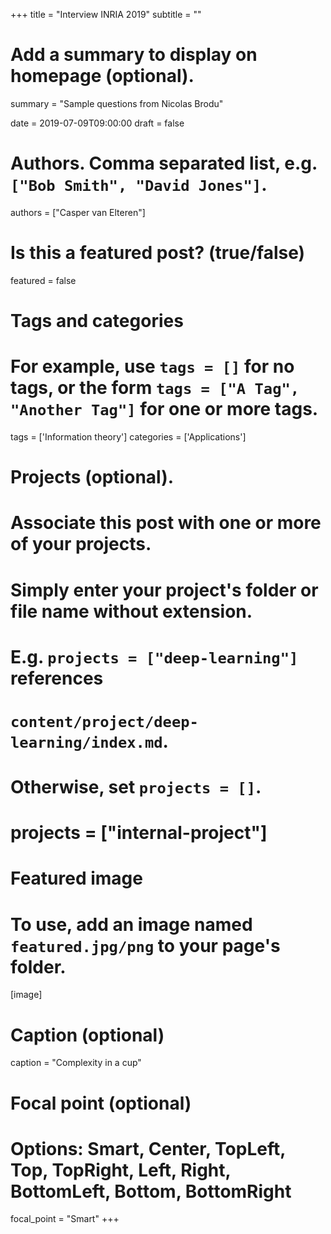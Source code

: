 +++
title = "Interview INRIA 2019"
subtitle = ""

# Add a summary to display on homepage (optional).
summary = "Sample questions from Nicolas Brodu"

date = 2019-07-09T09:00:00
draft = false

# Authors. Comma separated list, e.g. `["Bob Smith", "David Jones"]`.
authors = ["Casper van Elteren"]

# Is this a featured post? (true/false)
featured = false

# Tags and categories
# For example, use `tags = []` for no tags, or the form `tags = ["A Tag", "Another Tag"]` for one or more tags.
tags = ['Information theory']
categories = ['Applications']

# Projects (optional).
#   Associate this post with one or more of your projects.
#   Simply enter your project's folder or file name without extension.
#   E.g. `projects = ["deep-learning"]` references 
#   `content/project/deep-learning/index.md`.
#   Otherwise, set `projects = []`.
# projects = ["internal-project"]

# Featured image
# To use, add an image named `featured.jpg/png` to your page's folder. 
[image]
  # Caption (optional)
  caption = "Complexity in a cup"

  # Focal point (optional)
  # Options: Smart, Center, TopLeft, Top, TopRight, Left, Right, BottomLeft, Bottom, BottomRight
  focal_point = "Smart"
+++

<iframe 
	src = "https://nbviewer.jupyter.org/github/cvanelteren/inria_2019/blob/master/Interview_questions.ipynb"	
	width = '90%'
	height = '1000px'
	style = "border:none;'

>
</iframe>

